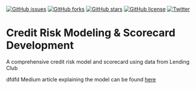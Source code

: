 [![GitHub issues](https://img.shields.io/github/issues/finlytics-hub/credit_risk_model)](https://github.com/finlytics-hub/credit_risk_model/issues)
[![GitHub forks](https://img.shields.io/github/forks/finlytics-hub/credit_risk_model)](https://github.com/finlytics-hub/credit_risk_model/network)
[![GitHub stars](https://img.shields.io/github/stars/finlytics-hub/credit_risk_model)](https://github.com/finlytics-hub/credit_risk_model/stargazers)
[![GitHub license](https://img.shields.io/github/license/finlytics-hub/credit_risk_model)](https://github.com/finlytics-hub/credit_risk_model/blob/master/LICENSE)
[![Twitter](https://img.shields.io/twitter/url?style=social&url=https%3A%2F%2Fgithub.com%2Ffinlytics-hub%2Fcredit_risk_model)](https://twitter.com/intent/tweet?text=Wow:&url=https%3A%2F%2Fgithub.com%2Ffinlytics-hub%2Fcredit_risk_model)

# Credit Risk Modeling & Scorecard Development
A comprehensive credit risk model and scorecard using data from Lending Club

dfdfd
Medium article explaining the model can be found [here](https://towardsdatascience.com/how-to-develop-a-credit-risk-model-and-scorecard-91335fc01f03?source=friends_link&sk=473eece07f71357852e91e3aa650294f)
